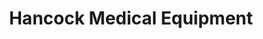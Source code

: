 ---
title: "Hancock Medical Equipment"
url: /sneedville/hancock-medical-equipment/
shop: Sanitätshaus
---